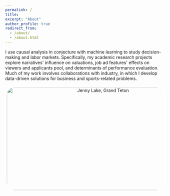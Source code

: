 ```yaml
---
permalink: /
title:
excerpt: "About"
author_profile: true
redirect_from: 
  - /about/
  - /about.html
---
```


I use causal analysis in conjecture with machine learning to study decision-making and labor markets. Specifically, my academic research projects explore narratives' influence on valuations, job ad features' effects on viewers and applicants pool, and determinants of performance evaluation. Much of my work involves collaborations with industry, in which I develop data-driven solutions for business and sports-related problems.

<div align="center">
  <img src="images/IMG_20200716_135538.jpg" alt="Jenny Lake, Grand Teton" style="width: 600px; height: 330px; border: 5px solid white; border-radius: 30px;"/>
</div>
